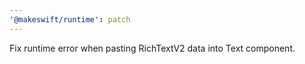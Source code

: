 ```yaml
---
'@makeswift/runtime': patch
---
```


Fix runtime error when pasting RichTextV2 data into Text component.
